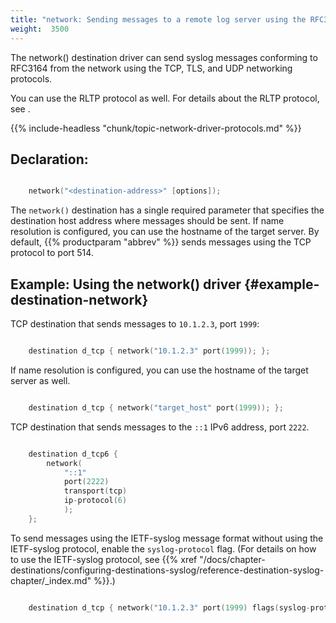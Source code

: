 ```yaml
---
title: "network: Sending messages to a remote log server using the RFC3164 protocol (network() driver)"
weight:  3500
---
```

<!-- DISCLAIMER: This file is based on the syslog-ng Open Source Edition documentation https://github.com/balabit/syslog-ng-ose-guides/commit/2f4a52ee61d1ea9ad27cb4f3168b95408fddfdf2 and is used under the terms of The syslog-ng Open Source Edition Documentation License. The file has been modified by Axoflow. -->

The network() destination driver can send syslog messages conforming to RFC3164 from the network using the TCP, TLS, and UDP networking protocols.

You can use the RLTP protocol as well. For details about the RLTP protocol, see <span></span>.

{{% include-headless "chunk/topic-network-driver-protocols.md" %}}


## Declaration:

```c

    network("<destination-address>" [options]);

```

The `network()` destination has a single required parameter that specifies the destination host address where messages should be sent. If name resolution is configured, you can use the hostname of the target server. By default, {{% productparam "abbrev" %}} sends messages using the TCP protocol to port 514.


## Example: Using the network() driver {#example-destination-network}

TCP destination that sends messages to `10.1.2.3`, port `1999`:

```c

    destination d_tcp { network("10.1.2.3" port(1999)); };

```

If name resolution is configured, you can use the hostname of the target server as well.

```c

    destination d_tcp { network("target_host" port(1999)); };

```

TCP destination that sends messages to the `::1` IPv6 address, port `2222`.

```c

    destination d_tcp6 {
        network(
            "::1"
            port(2222)
            transport(tcp)
            ip-protocol(6)
            );
    };

```

To send messages using the IETF-syslog message format without using the IETF-syslog protocol, enable the `syslog-protocol` flag. (For details on how to use the IETF-syslog protocol, see {{% xref "/docs/chapter-destinations/configuring-destinations-syslog/reference-destination-syslog-chapter/_index.md" %}}.)

```c

    destination d_tcp { network("10.1.2.3" port(1999) flags(syslog-protocol) ); };

```


